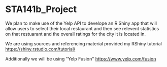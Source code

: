 # STA141b_Project

We plan to make use of the Yelp API to develope an R Shiny app that will allow users to select their local restaurant and then see relevent statistics on that restuarant 
and the overall ratings for the city it is located in.

We are using sources and referencing material provided my RShiny tutorial
https://shiny.rstudio.com/tutorial/

Additionally we will be using "Yelp Fusion"
https://www.yelp.com/fusion
